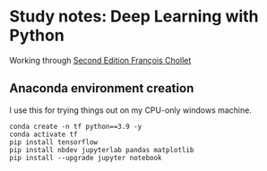 # Study notes: Deep Learning with Python

Working through [Second Edition François Chollet](https://www.manning.com/books/deep-learning-with-python-second-edition)

## Anaconda environment creation

I use this for trying things out on my CPU-only windows machine.

```
conda create -n tf python==3.9 -y
conda activate tf
pip install tensorflow
pip install nbdev jupyterlab pandas matplotlib
pip install --upgrade jupyter notebook
```
